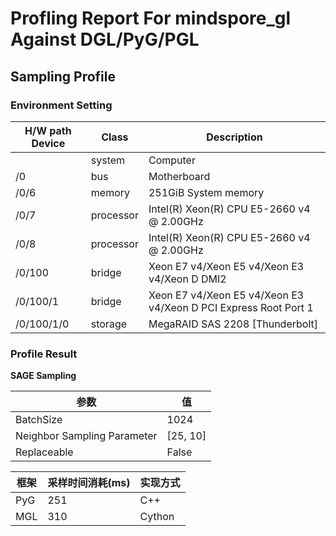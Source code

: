 # Profling Report For mindspore_gl Against DGL/PyG/PGL

## Sampling Profile

### Environment Setting

|H/W path           Device|       Class|          Description|
|----|----|----|
|      |                          system  |       Computer|
|/0 |                             bus     |       Motherboard|
|/0/6 |                           memory   |      251GiB System memory|
|/0/7  |                          processor |     Intel(R) Xeon(R) CPU E5-2660 v4 @ 2.00GHz |
|/0/8   |                         processor  |    Intel(R) Xeon(R) CPU E5-2660 v4 @ 2.00GHz|
|/0/100  |                        bridge     |    Xeon E7 v4/Xeon E5 v4/Xeon E3 v4/Xeon D DMI2 |
|/0/100/1 |                       bridge      |   Xeon E7 v4/Xeon E5 v4/Xeon E3 v4/Xeon D PCI Express Root Port 1 |
|/0/100/1/0|                      storage      |  MegaRAID SAS 2208 [Thunderbolt]|

### Profile Result

**SAGE Sampling**

|参数|值|
|----|----|
|BatchSize|1024|
|Neighbor Sampling Parameter|[25, 10]|
|Replaceable|False|

|框架|采样时间消耗(ms)|实现方式|
|---|---|---|
|PyG|251|C++|
|MGL|310|Cython|